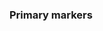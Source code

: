 <!DOCTYPE html>
<html lang="en">
<head>
  <meta charset="UTF-8">
  <meta name="viewport" content="width=device-width, initial scale=1.0">
  <title>Color Markers</title>
  <link rel="stylesheet" href="stles.css"/>
  <a href="styles.css"></a>
</head>
<body>
  <h3>Primary markers</h3>
  <div class="marker red"></div>
  <div class="marker green"></div>
  <div class="marker blue"></div>
</body>
</html>
